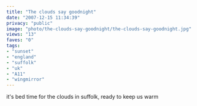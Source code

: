 ```yaml
---
title: "The clouds say goodnight"
date: "2007-12-15 11:34:39"
privacy: "public"
image: "photo/the-clouds-say-goodnight/the-clouds-say-goodnight.jpg"
views: "13"
faves: "0"
tags:
- "sunset"
- "england"
- "suffolk"
- "uk"
- "A11"
- "wingmirror"
---
```

it's bed time for the clouds in suffolk, ready to keep us warm
